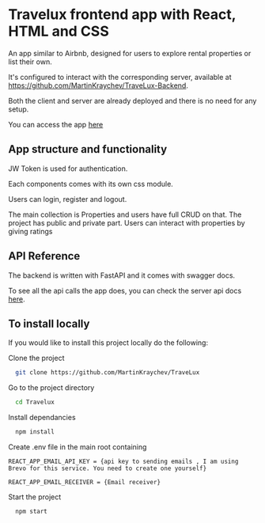 # Travelux frontend app with React, HTML and CSS
An app similar to Airbnb, designed for users to explore rental properties or list their own.

It's configured to interact with the corresponding server, available at https://github.com/MartinKraychev/TraveLux-Backend.

Both the client and server are already deployed and there is no need for any setup.

You can access the app [here](https://marvelous-dusk-809212.netlify.app/)

## App structure and functionality

JW Token is used for authentication.

Each components comes with its own css module.

Users can login, register and logout.

The main collection is Properties and users have full CRUD on that. The project has public and private part. Users can interact with properties by giving ratings

## API Reference

The backend is written with FastAPI and it comes with swagger docs.

To see all the api calls the app does, you can check the server api docs [here](https://travelux-ooow2st62q-nw.a.run.app/docs). 

## To install locally

If you would like to install this project locally do the following:

Clone the project

```bash
  git clone https://github.com/MartinKraychev/TraveLux
```

Go to the project directory

```bash
  cd Travelux
```

Install dependancies

```bash
  npm install
```

Create .env file in the main root containing 

```
REACT_APP_EMAIL_API_KEY = {api key to sending emails , I am using Brevo for this service. You need to create one yourself}

REACT_APP_EMAIL_RECEIVER = {Email receiver}
```

Start the project

```bash
  npm start
```












